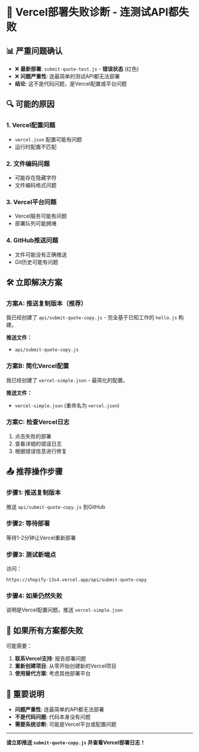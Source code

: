 # 🚨 Vercel部署失败诊断 - 连测试API都失败

## 📊 严重问题确认
- ❌ **最新部署**: `submit-quote-test.js` - **错误状态** (红色)
- ❌ **问题严重性**: 连最简单的测试API都无法部署
- **结论**: 这不是代码问题，是Vercel配置或平台问题

## 🔍 可能的原因

### 1. Vercel配置问题
- `vercel.json` 配置可能有问题
- 运行时配置不匹配

### 2. 文件编码问题
- 可能存在隐藏字符
- 文件编码格式问题

### 3. Vercel平台问题
- Vercel服务可能有问题
- 部署队列可能拥堵

### 4. GitHub推送问题
- 文件可能没有正确推送
- Git历史可能有问题

## 🛠️ 立即解决方案

### 方案A: 推送复制版本（推荐）
我已经创建了 `api/submit-quote-copy.js` - 完全基于已知工作的 `hello.js` 构建。

**推送文件：**
- `api/submit-quote-copy.js`

### 方案B: 简化Vercel配置
我已经创建了 `vercel-simple.json` - 最简化的配置。

**推送文件：**
- `vercel-simple.json` (重命名为 `vercel.json`)

### 方案C: 检查Vercel日志
1. 点击失败的部署
2. 查看详细的错误日志
3. 根据错误信息进行修复

## 📤 推荐操作步骤

### 步骤1: 推送复制版本
推送 `api/submit-quote-copy.js` 到GitHub

### 步骤2: 等待部署
等待1-2分钟让Vercel重新部署

### 步骤3: 测试新端点
访问：
```
https://shopify-13s4.vercel.app/api/submit-quote-copy
```

### 步骤4: 如果仍然失败
说明是Vercel配置问题，推送 `vercel-simple.json`

## 🎯 如果所有方案都失败

可能需要：
1. **联系Vercel支持**: 报告部署问题
2. **重新创建项目**: 从零开始创建新的Vercel项目
3. **使用替代方案**: 考虑其他部署平台

## 📝 重要说明

- **问题严重性**: 连最简单的API都无法部署
- **不是代码问题**: 代码本身没有问题
- **需要系统诊断**: 可能是Vercel平台或配置问题

---

**请立即推送 `submit-quote-copy.js` 并查看Vercel部署日志！**
